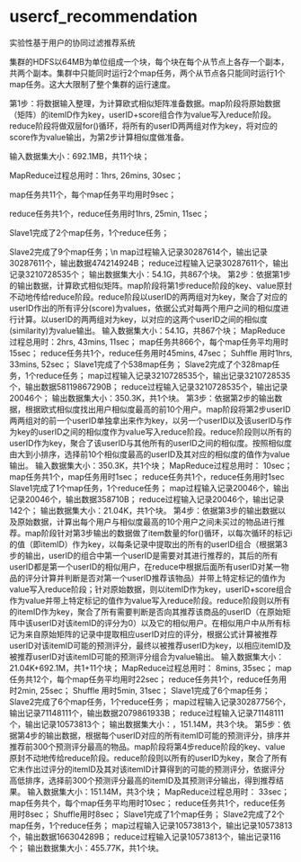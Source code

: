 # usercf_recommendation
实验性基于用户的协同过滤推荐系统

集群的HDFS以64MB为单位组成一个块，每个块在每个从节点上各存一个副本，共两个副本。集群中只能同时运行2个map任务，两个从节点各只能同时运行1个map任务。这大大限制了整个集群的运行速度。

第1步：将数据输入整理，为计算欧式相似矩阵准备数据。map阶段将原始数据（矩阵）的itemID作为key，userID+score组合作为value写入reduce阶段。reduce阶段将做双层for()循环，将所有的userID两两组对作为key，将对应的score作为value输出，为第2步计算相似度做准备。

输入数据集大小：692.1MB，共11个块；

MapReduce过程总用时：1hrs, 26mins, 30sec；

map任务共11个，每个map任务平均用时9sec；

reduce任务共1个，reduce任务用时1hrs, 25min, 11sec；

Slave1完成了2个map任务，1个reduce任务；

Slave2完成了9个map任务；\n
map过程输入记录30287614个，输出记录30287611个，输出数据474214924B；
reduce过程输入记录30287611个，输出记录3210728535个；
输出数据集大小：54.1G，共867个块。
第2步：依据第1步的输出数据，计算欧式相似矩阵。map阶段将第1步reduce阶段的key、value原封不动地传给reduce阶段。reduce阶段以userID的两两组对为key，聚合了对应的userID作出的所有评分(score)为values，依据公式对每两个用户之间的相似度进行计算。以userID的两两组对为key，以对应的这两个userID之间的相似度(similarity)为value输出。
输入数据集大小：54.1G，共867个块；
MapReduce过程总用时：2hrs, 43mins, 11sec； 
map任务共866个，每个map任务平均用时15sec；
reduce任务共1个，reduce任务用时45mins, 47sec；
Suhffle 用时1hrs, 33mins, 52sec；
Slave1完成了个538map任务；
Slave2完成了个328map任务，1个reduce任务；
map过程输入记录3210728535个，输出记录3210728535个，输出数据58119867290B；
reduce过程输入记录3210728535个，输出记录20046个；
输出数据集大小：350.3K，共1个块。
第3步：依据第2步的输出数据，根据欧式相似度找出用户相似度最高的前10个用户。map阶段将第2步userID两两组对的前一个userID单独拿出来作为key，以另一个userID以及该userID与作为key的userID之间的相似度作为value写入reduce阶段。reduce阶段则以所有的userID作为key，聚合了该userID与其他所有的userID之间的相似度。按照相似度由大到小排序，选择前10个相似度最高的userID及其对应的相似度的值作为value输出。
输入数据集大小：350.3K，共1个块； 
MapReduce过程总用时： 10sec；
map任务共1个，map任务用时1sec；
reduce任务共1个，reduce任务用时1sec
Slave1完成了1个map任务，1个reduce任务；
map过程输入记录20046个，输出记录20046个，输出数据358710B；
reduce过程输入记录20046个，输出记录142个；
输出数据集大小：21.04K，共1个块。
第4步：依据第3步的输出数据以及原始数据，计算出每个用户与相似度最高的10个用户之间未买过的物品进行推荐。map阶段针对第3步输出的数据做了item数量的for()循环，以每次循环的标记i的值（即itemID）作为key，以每条记录中提取出的所有的userID组合（根据第3步的输出，userID的组合中第一个userID是需要对其进行推荐的，其后的所有userID都是第一个userID的相似用户，在reduce中根据后面所有userID对某一物品的评分计算并判断是否对第一个userID推荐该物品）并带上特定标记的值作为value写入reduce阶段；针对原始数据，则以itemID作为key，userID+score组合作为value并带上特定标记的值作为value写入reduce阶段。reduce阶段则以所有的itemID作为key，聚合了所有需要判断是否向其推荐该商品的userID（在原始矩阵中该userID对该itemID的评分为0）以及它的相似用户。在相似用户中从所有标记为来自原始矩阵的记录中提取相应userID对应的评分，根据公式计算被推荐userID对该itemID可能的预测评分，最终以被推荐userID为key，以相应itemID及被推荐userID对该itemID可能的预测评分组合为value输出。
输入数据集大小： 21.04K+692.1M，共1+11个块；
MapReduce过程总用时： 8mins, 35sec；
map任务共12个，每个map任务平均用时22sec；
reduce任务共1个，reduce任务用时2min, 25sec；
Shuffle 用时5min, 31sec；
Slave1完成了6个map任务；
Slave2完成了6个map任务，1个reduce任务；
map过程输入记录30287756个，输出记录71148111个，输出数据2079861933B；
reduce过程输入记录71148111个，输出记录10573813个；
输出数据集大小：，151.14M，共3个块。
第5步：依据第4步的输出数据，根据每个userID对应的所有itemID可能的预测评分，排序并推荐前300个预测评分最高的物品。map阶段将第4步reduce阶段的key、value原封不动地传给reduce阶段。reduce阶段则以所有的userID为key，聚合了所有它未作出过评分的itemID及其对该itemID计算得到的可能的预测评分，依据评分高低排序，选择前300个预测评分最高的itemID及其预测评分输出，得到推荐结果。
输入数据集大小：151.14M，共3个块；
MapReduce过程总用时： 33sec；
map任务共个，每个map任务平均用时10sec；
reduce任务共1个，reduce任务用时8sec；
Shuffle用时8sec；
Slave1完成了1个map任务；
Slave2完成了2个map任务，1个reduce任务；
map过程输入记录10573813个，输出记录10573813个，输出数据166304289B；
reduce过程输入记录10573813个，输出记录116个；
输出数据集大小：455.77K，共1个块。
